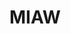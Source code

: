 # MIAW
<html>
	<body>
			<script type='text/javascript'>
				function initEmbeddedMessaging() {
					try {
						embeddedservice_bootstrap.settings.language = 'en_US'; // For example, enter 'en' or 'en-US'
			
						embeddedservice_bootstrap.init(
							'00DDE0000044RBg',
							'Messaging_Channel_English',
							'https://mckesson--miaw.sandbox.my.site.com/ESWMessagingChannelEngl1752488521699',
							{
								scrt2URL: 'https://mckesson--miaw.sandbox.my.salesforce-scrt.com'
							}
						);
					} catch (err) {
						console.error('Error loading Embedded Messaging: ', err);
					}
				};
			</script>
			<script type='text/javascript' src='https://mckesson--miaw.sandbox.my.site.com/ESWMessagingChannelEngl1752488521699/assets/js/bootstrap.min.js' onload='initEmbeddedMessaging()'></script>
	</body>
</html>
